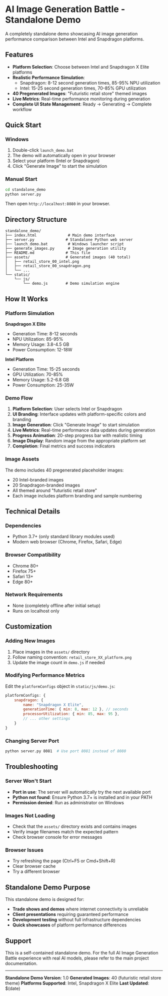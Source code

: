 # AI Image Generation Battle - Standalone Demo

A completely standalone demo showcasing AI image generation performance comparison between Intel and Snapdragon platforms.

## Features

- **Platform Selection**: Choose between Intel and Snapdragon X Elite platforms
- **Realistic Performance Simulation**: 
  - Snapdragon: 8-12 second generation times, 85-95% NPU utilization
  - Intel: 15-25 second generation times, 70-85% GPU utilization
- **40 Pregenerated Images**: "Futuristic retail store" themed images
- **Live Metrics**: Real-time performance monitoring during generation
- **Complete UI State Management**: Ready → Generating → Complete workflow

## Quick Start

### Windows
1. Double-click `launch_demo.bat`
2. The demo will automatically open in your browser
3. Select your platform (Intel or Snapdragon)
4. Click "Generate Image" to start the simulation

### Manual Start
```bash
cd standalone_demo
python server.py
```
Then open `http://localhost:8080` in your browser.

## Directory Structure

```
standalone_demo/
├── index.html              # Main demo interface
├── server.py              # Standalone Python web server
├── launch_demo.bat         # Windows launcher script
├── generate_images.py      # Image generation utility
├── README.md              # This file
├── assets/                # Generated images (40 total)
│   ├── retail_store_00_intel.png
│   ├── retail_store_00_snapdragon.png
│   └── ...
└── static/
    └── js/
        └── demo.js        # Demo simulation engine
```

## How It Works

### Platform Simulation

**Snapdragon X Elite**
- Generation Time: 8-12 seconds
- NPU Utilization: 85-95%
- Memory Usage: 3.8-4.5 GB
- Power Consumption: 12-18W

**Intel Platform**
- Generation Time: 15-25 seconds
- GPU Utilization: 70-85%
- Memory Usage: 5.2-6.8 GB
- Power Consumption: 25-35W

### Demo Flow

1. **Platform Selection**: User selects Intel or Snapdragon
2. **UI Branding**: Interface updates with platform-specific colors and branding
3. **Image Generation**: Click "Generate Image" to start simulation
4. **Live Metrics**: Real-time performance data updates during generation
5. **Progress Animation**: 20-step progress bar with realistic timing
6. **Image Display**: Random image from the appropriate platform set
7. **Completion**: Final metrics and success indicators

### Image Assets

The demo includes 40 pregenerated placeholder images:
- 20 Intel-branded images
- 20 Snapdragon-branded images
- All themed around "futuristic retail store"
- Each image includes platform branding and sample numbering

## Technical Details

### Dependencies
- Python 3.7+ (only standard library modules used)
- Modern web browser (Chrome, Firefox, Safari, Edge)

### Browser Compatibility
- Chrome 80+
- Firefox 75+
- Safari 13+
- Edge 80+

### Network Requirements
- None (completely offline after initial setup)
- Runs on localhost only

## Customization

### Adding New Images
1. Place images in the `assets/` directory
2. Follow naming convention: `retail_store_XX_platform.png`
3. Update the image count in `demo.js` if needed

### Modifying Performance Metrics
Edit the `platformConfigs` object in `static/js/demo.js`:

```javascript
platformConfigs: {
    snapdragon: {
        name: "Snapdragon X Elite",
        generationTime: { min: 8, max: 12 }, // seconds
        processorUtilization: { min: 85, max: 95 },
        // ... other settings
    }
}
```

### Changing Server Port
```bash
python server.py 8081  # Use port 8081 instead of 8080
```

## Troubleshooting

### Server Won't Start
- **Port in use**: The server will automatically try the next available port
- **Python not found**: Ensure Python 3.7+ is installed and in your PATH
- **Permission denied**: Run as administrator on Windows

### Images Not Loading
- Check that the `assets/` directory exists and contains images
- Verify image filenames match the expected pattern
- Check browser console for error messages

### Browser Issues
- Try refreshing the page (Ctrl+F5 or Cmd+Shift+R)
- Clear browser cache
- Try a different browser

## Standalone Demo Purpose

This standalone demo is designed for:
- **Trade shows and demos** where internet connectivity is unreliable
- **Client presentations** requiring guaranteed performance
- **Development testing** without full infrastructure dependencies
- **Quick showcases** of platform performance differences

## Support

This is a self-contained standalone demo. For the full AI Image Generation Battle experience with real AI models, please refer to the main project documentation.

---

**Standalone Demo Version**: 1.0
**Generated Images**: 40 (futuristic retail store theme)
**Platforms Supported**: Intel, Snapdragon X Elite
**Last Updated**: $(date)